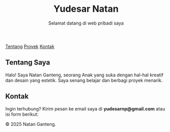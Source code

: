 <!DOCTYPE html>
<html lang="id">
<head>
  <meta charset="UTF-8">
  <meta name="viewport" content="width=device-width, initial-scale=1.0">
 
</head>
<body>
  <header>
    <h1>Yudesar Natan</h1>
    <p>Selamat datang di web pribadi saya</p>
  </header>

  <nav>
    <a href="#about">Tentang</a>
    <a href="#projects">Proyek</a>
    <a href="#contact">Kontak</a>
  </nav>

  <section id="about" class="section about">
    <h2>Tentang Saya</h2>
    <p>Halo! Saya Natan Ganteng, seorang Anak yang suka dengan hal-hal kreatif dan desain yang estetik. Saya senang belajar dan berbagi proyek menarik.</p>
  </section>

  <section id="contact" class="section contact">
    <h2>Kontak</h2>
    <p>Ingin terhubung? Kirim pesan ke email saya di <strong>yudesarnp@gmail.com</strong> atau isi form berikut:</p>
  </section>

  <footer>
    <p>© 2025 Natan Ganteng.</p>
  </footer>
</body>
</html>
